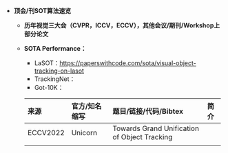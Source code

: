 * **顶会/刊SOT算法速览**
  * **历年视觉三大会（CVPR，ICCV，ECCV），其他会议/期刊/Workshop上部分论文**
  * **SOTA Performance：**
    * LaSOT：https://paperswithcode.com/sota/visual-object-tracking-on-lasot
    * TrackingNet：
    * Got-10K：
    

    | **来源**              | **官方/知名缩写**     | **题目/链接/代码/Bibtex**    | **简介**    |
    |:-----------           |:----------------|:----------------|:----------------|
    | ECCV2022| Unicorn | Towards Grand Unification of Object Tracking |
    | | | |
